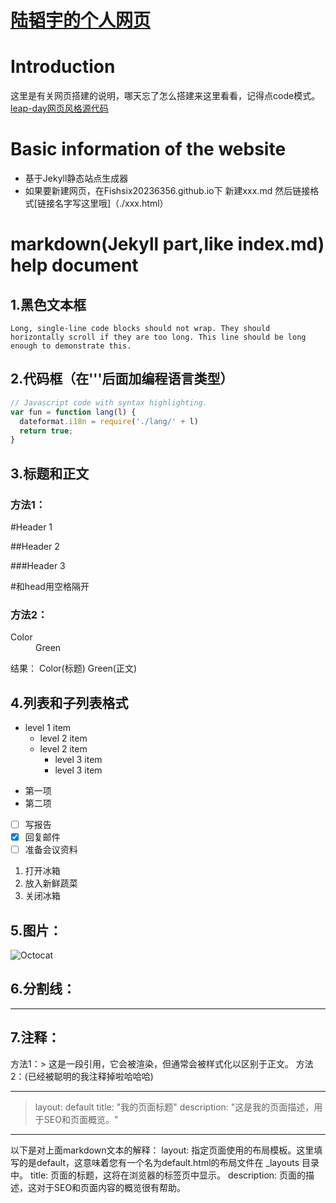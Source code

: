 # [陆韬宇的个人网页](https://fishsix20236356.github.io/)

# Introduction

这里是有关网页搭建的说明，哪天忘了怎么搭建来这里看看，记得点code模式。<br>
[leap-day网页风格源代码](https://github.com/pages-themes/leap-day)

# Basic information of the website

* 基于Jekyll静态站点生成器
* 如果要新建网页，在Fishsix20236356.github.io下 新建xxx.md 然后链接格式[链接名字写这里哦]（./xxx.html）

# markdown(Jekyll part,like index.md) help document

## 1.黑色文本框
```
Long, single-line code blocks should not wrap. They should horizontally scroll if they are too long. This line should be long enough to demonstrate this.
```

## 2.代码框（在'''后面加编程语言类型）

```js
// Javascript code with syntax highlighting.
var fun = function lang(l) {
  dateformat.i18n = require('./lang/' + l)
  return true;
}
```

## 3.标题和正文

### 方法1：
#Header 1

##Header 2

###Header 3

#和head用空格隔开

### 方法2：
<dl>
<dt>Color</dt>
<dd>Green</dd>
</dl>
结果：
Color(标题)
Green(正文)

## 4.列表和子列表格式

- level 1 item
  - level 2 item
  - level 2 item
    - level 3 item
    - level 3 item

* 第一项
* 第二项

- [ ] 写报告
- [x] 回复邮件
- [ ] 准备会议资料

1. 打开冰箱
2. 放入新鲜蔬菜
3. 关闭冰箱

## 5.图片：
![Octocat](https://github.githubassets.com/images/icons/emoji/octocat.png)

## 6.分割线：
* * *

## 7.注释：
方法1：> 这是一段引用，它会被渲染，但通常会被样式化以区别于正文。
方法2：(已经被聪明的我注释掉啦哈哈哈)<!-- 这是一段注释，它不会在渲染的HTML中显示 -->

---
>layout: default
title: "我的页面标题"
description: "这是我的页面描述，用于SEO和页面概览。"
---

以下是对上面markdown文本的解释：
layout: 指定页面使用的布局模板。这里填写的是default，这意味着您有一个名为default.html的布局文件在 _layouts 目录中。
title: 页面的标题，这将在浏览器的标签页中显示。
description: 页面的描述，这对于SEO和页面内容的概览很有帮助。


